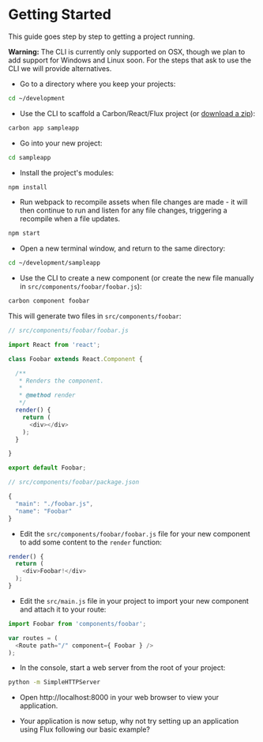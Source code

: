 # Getting Started

This guide goes step by step to getting a project running.

__Warning:__ The CLI is currently only supported on OSX, though we plan to add support for Windows and Linux soon. For the steps that ask to use the CLI we will provide alternatives.

* Go to a directory where you keep your projects:

```bash
cd ~/development
```

* Use the CLI to scaffold a Carbon/React/Flux project (or [download a zip](https://github.com/Sage/carbon-factory/raw/master/docs/carbon-app.zip)):

```bash
carbon app sampleapp
```

* Go into your new project:

```bash
cd sampleapp
```

* Install the project's modules:

```bash
npm install
```

* Run webpack to recompile assets when file changes are made - it will then continue to run and listen for any file changes, triggering a recompile when a file updates.

```bash
npm start
```

* Open a new terminal window, and return to the same directory:

```bash
cd ~/development/sampleapp
```

* Use the CLI to create a new component (or create the new file manually in `src/components/foobar/foobar.js`):

```bash
carbon component foobar
```

This will generate two files in `src/components/foobar`:

```js
// src/components/foobar/foobar.js

import React from 'react';

class Foobar extends React.Component {

  /**
   * Renders the component.
   *
   * @method render
   */
  render() {
    return (
      <div></div>
    );
  }

}

export default Foobar;
```

```js
// src/components/foobar/package.json

{
  "main": "./foobar.js",
  "name": "Foobar"
}
```

* Edit the `src/components/foobar/foobar.js` file for your new component to add some content to the `render` function:

```js
render() {
  return (
    <div>Foobar!</div>
  );
}
```

* Edit the `src/main.js` file in your project to import your new component and attach it to your route:

```js
import Foobar from 'components/foobar';

var routes = (
  <Route path="/" component={ Foobar } />
);
```

* In the console, start a web server from the root of your project:

```bash
python -m SimpleHTTPServer
```

* Open http://localhost:8000 in your web browser to view your application.

* Your application is now setup, why not try setting up an application using Flux following our basic example?
